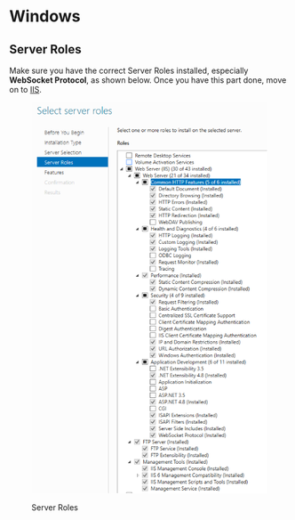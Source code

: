 # Windows

## Server Roles

Make sure you have the correct Server Roles installed, especially **WebSocket Protocol**, as shown below. Once you have this part done, move on to [IIS](iis.md).

<figure><img src="../../../../../.gitbook/assets/image.png" alt=""><figcaption><p>Server Roles</p></figcaption></figure>
